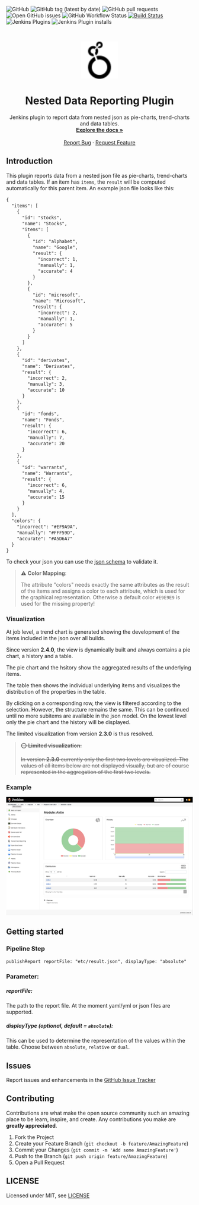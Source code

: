 ![GitHub](https://img.shields.io/github/license/jenkinsci/nested-data-reporting-plugin)
![GitHub tag (latest by date)](https://img.shields.io/github/v/tag/jenkinsci/nested-data-reporting-plugin)
![GitHub pull requests](https://img.shields.io/github/issues-pr/jenkinsci/nested-data-reporting-plugin)
![Open GitHub issues](https://img.shields.io/github/issues/jenkinsci/nested-data-reporting-plugin)
![GitHub Workflow Status](https://img.shields.io/github/workflow/status/jenkinsci/nested-data-reporting-plugin/GitHub%20CI)
[![Build Status](https://ci.jenkins.io/job/Plugins/job/nested-data-reporting-plugin/job/master/badge/icon)](https://ci.jenkins.io/job/Plugins/job/nested-data-reporting-plugin/job/master/)
![Jenkins Plugins](https://img.shields.io/jenkins/plugin/v/nested-data-reporting)
![Jenkins Plugin installs](https://img.shields.io/jenkins/plugin/i/nested-data-reporting)

<br />
<p align="center">
  <a href="#">
   <img src="src/main/webapp/icons/data-reporting-icon.svg" alt="Logo" width="100" height="100">
  </a>

  <h1 align="center">Nested Data Reporting Plugin</h1>

  <p align="center">
    Jenkins plugin to report data from nested json as pie-charts, trend-charts and data tables.
    <br />
    <a href="https://github.com/jenkinsci/nested-data-reporting-plugin/blob/master/README.md"><strong>Explore the docs »</strong></a>
    <br />
    <br />
    <a href="https://github.com/jenkinsci/nested-data-reporting-plugin/issues/new/choose">Report Bug</a>
    ·
    <a href="https://github.com/jenkinsci/nested-data-reporting-plugin/issues/new/choose">Request Feature</a>
  </p>
</p>

## Introduction

This plugin reports data from a nested json file as pie-charts, trend-charts and data tables. 
If an item has `items`, the `result` will be computed automatically for this parent item.
An example json file looks like this: 

```
{
  "items": [
    {
      "id": "stocks",
      "name": "Stocks",
      "items": [
        {
          "id": "alphabet",
          "name": "Google",
          "result": {
            "incorrect": 1,
            "manually": 1,
            "accurate": 4
          }
        },
        {
          "id": "microsoft",
          "name": "Microsoft",
          "result": {
            "incorrect": 2,
            "manually": 1,
            "accurate": 5
          }
        }
      ]
    },
    {
      "id": "derivates",
      "name": "Derivates",
      "result": {
        "incorrect": 2,
        "manually": 3,
        "accurate": 10
      }
    },
    {
      "id": "fonds",
      "name": "Fonds",
      "result": {
        "incorrect": 6,
        "manually": 7,
        "accurate": 20
      }
    },
    {
      "id": "warrants",
      "name": "Warrants",
      "result": {
        "incorrect": 6,
        "manually": 4,
        "accurate": 15
      }
    }
  ],
  "colors": {
    "incorrect": "#EF9A9A",
    "manually": "#FFF59D",
    "accurate": "#A5D6A7"
  }
}
```

To check your json you can use the [json schema](src/main/resources/report.json) to validate it.

> ⚠️ **Color Mapping**:
>
> The attribute "colors" needs exactly the same attributes as the result of the 
> items and assigns a color to each attribute, which is used for the graphical representation. Otherwise
> a default color `#E9E9E9` is used for the missing property!


### Visualization

At job level, a trend chart is generated showing the development 
of the items included in the json over all builds.

Since version **2.4.0**, the view is dynamically built and always contains a pie chart, a history and a table.

The pie chart and the hsitory show the aggregated results of the underlying items.

The table then shows the individual underlying items and visualizes the distribution of the properties in the table.

By clicking on a corresponding row, the view is filtered according to the selection. 
However, the structure remains the same. This can be continued until no more subitems are 
available in the json model. On the lowest level only the pie chart and the history will be displayed.

The limited visualization from version **2.3.0** is thus resolved.

> ~~⭕  **Limited visualization**:~~
>
> ~~In version **2.3.0** currently only the first two levels are visualized. 
> The values of all items below are not displayed visually, but are 
> of course represented in the aggregation of the first two levels.~~


### Example

![ui](etc/ui-3.2.0.png)

## Getting started

### Pipeline Step

```
publishReport reportFile: "etc/result.json", displayType: "absolute"
```

### Parameter: 

##### reportFile: 
The path to the report file. At the moment yaml/yml or json files are supported.

##### displayType (optional, default = `absolute`):
This can be used to determine the representation of the values within the table.
Choose between `absolute`, `relative` or `dual`. 

## Issues

Report issues and enhancements in the [GitHub Issue Tracker](https://github.com/jenkinsci/nested-data-reporting-plugin/issues)

## Contributing

Contributions are what make the open source community such an amazing place to be learn,
inspire, and create. Any contributions you make are **greatly appreciated**.

1.  Fork the Project
2.  Create your Feature Branch (`git checkout -b feature/AmazingFeature`)
3.  Commit your Changes (`git commit -m 'Add some AmazingFeature'`)
4.  Push to the Branch (`git push origin feature/AmazingFeature`)
5.  Open a Pull Request

## LICENSE

Licensed under MIT, see [LICENSE](LICENSE)

